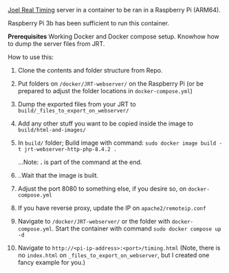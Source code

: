 [Joel Real Timing](https://www.joel-real-timing.com/index_en.html) server in a container to be ran in a Raspberry Pi (ARM64).

Raspberry Pi 3b has been sufficient to run this container.

**Prerequisites** Working Docker and Docker compose setup. Knowhow how to dump the server files from JRT.

How to use this:
1. Clone the contents and folder structure from Repo.
2. Put folders on `/docker/JRT-webserver/` on the Raspberry Pi (or be prepared to adjust the folder locations in `docker-compose.yml`)
3. Dump the exported files from your JRT to `build/_files_to_export_on_webserver/`
4. Add any other stuff you want to be copied inside the image to `build/html-and-images/`
5. In `build/` folder; Build image with command: `sudo docker image build -t jrt-webserver-http-php-8.4.2 .`

   ...Note: **.** is part of the command at the end.
   
6. ..Wait that the image is built.
7. Adjust the port 8080 to something else, if you desire so, on `docker-compose.yml`
8. If you have reverse proxy, update the IP on `apache2/remoteip.conf`
9. Navigate to `/docker/JRT-webserver/` or the folder with `docker-compose.yml`. Start the container with command `sudo docker compose up -d`
10. Navigate to `http://<pi-ip-address>:<port>/timing.html` (Note, there is no `index.html` on `_files_to_export_on_webserver`, but I created one fancy example for you.)

